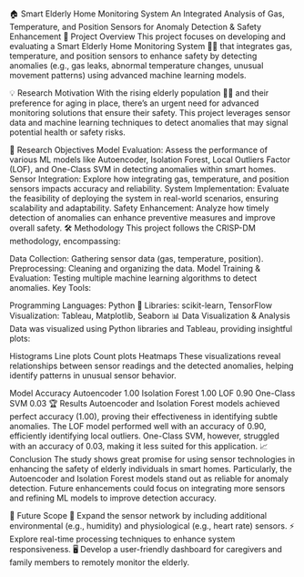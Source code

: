 🏠 Smart Elderly Home Monitoring System
An Integrated Analysis of Gas, Temperature, and Position Sensors for Anomaly Detection & Safety Enhancement
📖 Project Overview
This project focuses on developing and evaluating a Smart Elderly Home Monitoring System 🧓🏡 that integrates gas, temperature, and position sensors to enhance safety by detecting anomalies (e.g., gas leaks, abnormal temperature changes, unusual movement patterns) using advanced machine learning models.

💡 Research Motivation
With the rising elderly population 👵👴 and their preference for aging in place, there’s an urgent need for advanced monitoring solutions that ensure their safety. This project leverages sensor data and machine learning techniques to detect anomalies that may signal potential health or safety risks.

🎯 Research Objectives
Model Evaluation: Assess the performance of various ML models like Autoencoder, Isolation Forest, Local Outliers Factor (LOF), and One-Class SVM in detecting anomalies within smart homes.
Sensor Integration: Explore how integrating gas, temperature, and position sensors impacts accuracy and reliability.
System Implementation: Evaluate the feasibility of deploying the system in real-world scenarios, ensuring scalability and adaptability.
Safety Enhancement: Analyze how timely detection of anomalies can enhance preventive measures and improve overall safety.
🛠️ Methodology
This project follows the CRISP-DM methodology, encompassing:

Data Collection: Gathering sensor data (gas, temperature, position).
Preprocessing: Cleaning and organizing the data.
Model Training & Evaluation: Testing multiple machine learning algorithms to detect anomalies.
Key Tools:

Programming Languages: Python 🐍
Libraries: scikit-learn, TensorFlow
Visualization: Tableau, Matplotlib, Seaborn
📊 Data Visualization & Analysis
Data was visualized using Python libraries and Tableau, providing insightful plots:

Histograms
Line plots
Count plots
Heatmaps
These visualizations reveal relationships between sensor readings and the detected anomalies, helping identify patterns in unusual sensor behavior.

Model	Accuracy
Autoencoder	1.00
Isolation Forest	1.00
LOF	0.90
One-Class SVM	0.03
🏆 Results
Autoencoder and Isolation Forest models achieved perfect accuracy (1.00), proving their effectiveness in identifying subtle anomalies.
The LOF model performed well with an accuracy of 0.90, efficiently identifying local outliers.
One-Class SVM, however, struggled with an accuracy of 0.03, making it less suited for this application.
📈 Conclusion
The study shows great promise for using sensor technologies in enhancing the safety of elderly individuals in smart homes. Particularly, the Autoencoder and Isolation Forest models stand out as reliable for anomaly detection. Future enhancements could focus on integrating more sensors and refining ML models to improve detection accuracy.

🔮 Future Scope
🧩 Expand the sensor network by including additional environmental (e.g., humidity) and physiological (e.g., heart rate) sensors.
⚡ Explore real-time processing techniques to enhance system responsiveness.
🖥️ Develop a user-friendly dashboard for caregivers and family members to remotely monitor the elderly.
